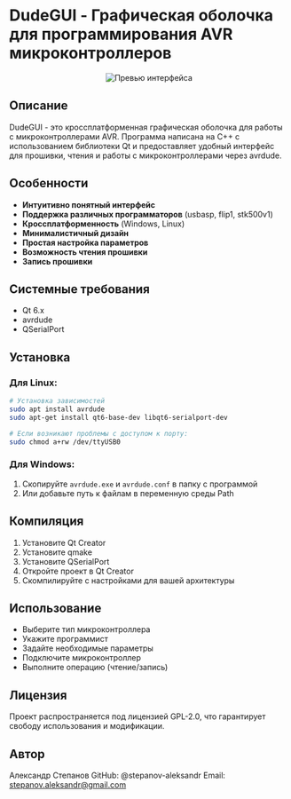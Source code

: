 # DudeGUI - Графическая оболочка для программирования AVR микроконтроллеров

<p align="center">
 <img src="https://via.placeholder.com/150" alt="Превью интерфейса">
</p>

## Описание

DudeGUI - это кроссплатформенная графическая оболочка для работы с микроконтроллерами AVR. Программа написана на C++ с использованием библиотеки Qt и предоставляет удобный интерфейс для прошивки, чтения и работы с микроконтроллерами через avrdude.

## Особенности

- **Интуитивно понятный интерфейс**
- **Поддержка различных программаторов** (usbasp, flip1, stk500v1)
- **Кроссплатформенность** (Windows, Linux)
- **Минималистичный дизайн**
- **Простая настройка параметров**
- **Возможность чтения прошивки**
- **Запись прошивки**

## Системные требования

- Qt 6.x
- avrdude
- QSerialPort

## Установка

### Для Linux:

```bash
# Установка зависимостей
sudo apt install avrdude
sudo apt-get install qt6-base-dev libqt6-serialport-dev

# Если возникают проблемы с доступом к порту:
sudo chmod a+rw /dev/ttyUSB0
```

### Для Windows:

1. Скопируйте `avrdude.exe` и `avrdude.conf` в папку с программой
2. Или добавьте путь к файлам в переменную среды Path

## Компиляция

1. Установите Qt Creator
2. Установите qmake
3. Установите QSerialPort
4. Откройте проект в Qt Creator
5. Скомпилируйте с настройками для вашей архитектуры

## Использование

- Выберите тип микроконтроллера
- Укажите программист
- Задайте необходимые параметры
- Подключите микроконтроллер
- Выполните операцию (чтение/запись)

## Лицензия

Проект распространяется под лицензией GPL-2.0, что гарантирует свободу использования и модификации.

## Автор

Александр Степанов
GitHub: @stepanov-aleksandr
Email: stepanov.aleksandr@gmail.com
